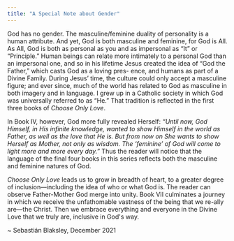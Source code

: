 ```yaml
---
title: "A Special Note about Gender"
---
```


God has no gender. The masculine/feminine duality of personality is a
human attribute. And yet, God is both masculine and feminine, for God is
All. As All, God is both as personal as you and as impersonal as “It” or
“Principle.” Human beings can relate more intimately to a personal God
than an impersonal one, and so in his lifetime Jesus created the idea of
“God the Father,” which casts God as a loving pres- ence, and humans as
part of a Divine Family. During Jesus’ time, the culture could only
accept a masculine figure; and ever since, much of the world has related
to God as masculine in both imagery and in language. I grew up in a
Catholic society in which God was universally referred to as “He.” That
tradition is reflected in the first three books of *Choose Only Love*.

In Book IV, however, God more fully revealed Herself: *“Until now, God
Himself, in His infinite knowledge, wanted to show Himself in the world
as Father, as well as the love that He is. But from now on She wants to
show Herself as Mother, not only as wisdom. The ‘feminine’ of God will
come to light more and more every day.”* Thus the reader will notice that
the language of the final four books in this series reflects both the
masculine and feminine natures of God.

*Choose Only Love* leads us to grow in breadth of heart, to a greater
degree of inclusion—including the idea of who or what God is. The reader
can observe Father-Mother God merge into unity. Book VII culminates a
journey in which we receive the unfathomable vastness of the being that
we re-ally are—the Christ. Then we embrace everything and everyone in
the Divine Love that we truly are, inclusive in God's way.

~ Sebastián Blaksley, December 2021

